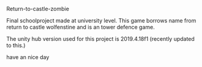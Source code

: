 Return-to-castle-zombie

Final schoolproject made at university level.
This game borrows name from return to castle wolfenstine and is an tower defence game.

The unity hub version used for this project is 2019.4.18f1 (recently updated to this.)

have an nice day
